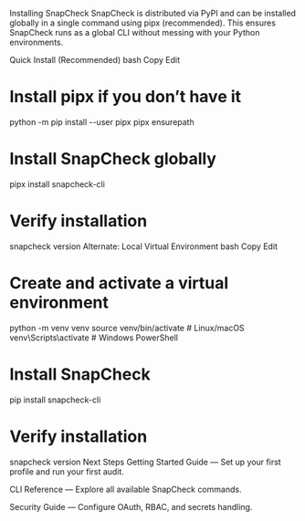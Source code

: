 Installing SnapCheck
SnapCheck is distributed via PyPI and can be installed globally in a single command using pipx (recommended).
This ensures SnapCheck runs as a global CLI without messing with your Python environments.

Quick Install (Recommended)
bash
Copy
Edit
# Install pipx if you don’t have it
python -m pip install --user pipx
pipx ensurepath

# Install SnapCheck globally
pipx install snapcheck-cli

# Verify installation
snapcheck version
Alternate: Local Virtual Environment
bash
Copy
Edit
# Create and activate a virtual environment
python -m venv venv
source venv/bin/activate   # Linux/macOS
venv\Scripts\activate      # Windows PowerShell

# Install SnapCheck
pip install snapcheck-cli

# Verify installation
snapcheck version
Next Steps
Getting Started Guide — Set up your first profile and run your first audit.

CLI Reference — Explore all available SnapCheck commands.

Security Guide — Configure OAuth, RBAC, and secrets handling.